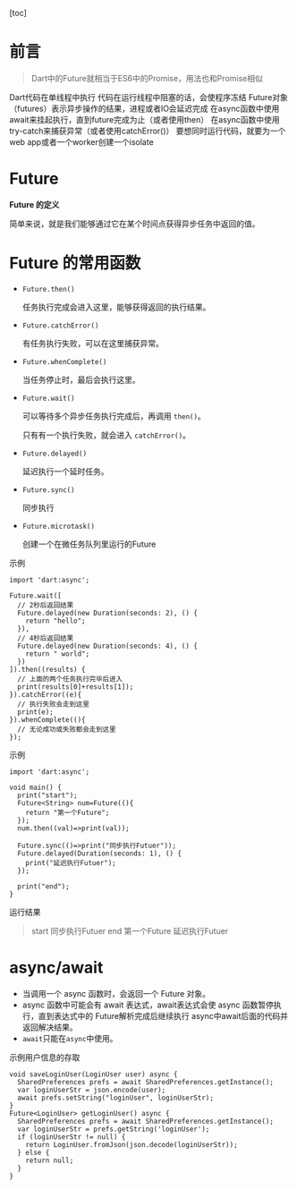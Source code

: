 [toc]

# 前言

> Dart中的Future就相当于ES6中的Promise，用法也和Promise相似

Dart代码在单线程中执行
代码在运行线程中阻塞的话，会使程序冻结
Future对象（futures）表示异步操作的结果，进程或者IO会延迟完成
在async函数中使用await来挂起执行，直到future完成为止（或者使用then）
在async函数中使用try-catch来捕获异常（或者使用catchError()）
要想同时运行代码，就要为一个web app或者一个worker创建一个isolate

# Future

**Future 的定义**

简单来说，就是我们能够通过它在某个时间点获得异步任务中返回的值。

# Future 的常用函数

- `Future.then()`

  任务执行完成会进入这里，能够获得返回的执行结果。

- `Future.catchError()`

  有任务执行失败，可以在这里捕获异常。

- `Future.whenComplete()`

  当任务停止时，最后会执行这里。

- `Future.wait()`

  可以等待多个异步任务执行完成后，再调用 `then()`。

  只有有一个执行失败，就会进入 `catchError()`。

- `Future.delayed()`

  延迟执行一个延时任务。

- `Future.sync()`

  同步执行

- `Future.microtask()`

  创建一个在微任务队列里运行的Future

示例

```
import 'dart:async';

Future.wait([
  // 2秒后返回结果
  Future.delayed(new Duration(seconds: 2), () {
    return "hello";
  }),
  // 4秒后返回结果
  Future.delayed(new Duration(seconds: 4), () {
    return " world";
  })
]).then((results) {
  // 上面的两个任务执行完毕后进入
  print(results[0]+results[1]);
}).catchError((e){
  // 执行失败会走到这里
  print(e);
}).whenComplete((){
  // 无论成功或失败都会走到这里
});
```

示例

```
import 'dart:async';

void main() {
  print("start");
  Future<String> num=Future((){
    return "第一个Future";
  });
  num.then((val)=>print(val));
 
  Future.sync(()=>print("同步执行Futuer"));
  Future.delayed(Duration(seconds: 1), () {
    print("延迟执行Futuer");
  });

  print("end");
}
```

运行结果

> start
> 同步执行Futuer
> end
> 第一个Future
> 延迟执行Futuer

# async/await

- 当调用一个 async 函数时，会返回一个 Future 对象。
- async 函数中可能会有 await 表达式，await表达式会使 async 函数暂停执行，直到表达式中的 Future解析完成后继续执行 async中await后面的代码并返回解决结果。
- `await`只能在`async`中使用。

示例用户信息的存取

```
void saveLoginUser(LoginUser user) async {
  SharedPreferences prefs = await SharedPreferences.getInstance();
  var loginUserStr = json.encode(user);
  await prefs.setString("loginUser", loginUserStr);
}
Future<LoginUser> getLoginUser() async {
  SharedPreferences prefs = await SharedPreferences.getInstance();
  var loginUserStr = prefs.getString('loginUser');
  if (loginUserStr != null) {
    return LoginUser.fromJson(json.decode(loginUserStr));
  } else {
    return null;
  }
}
```